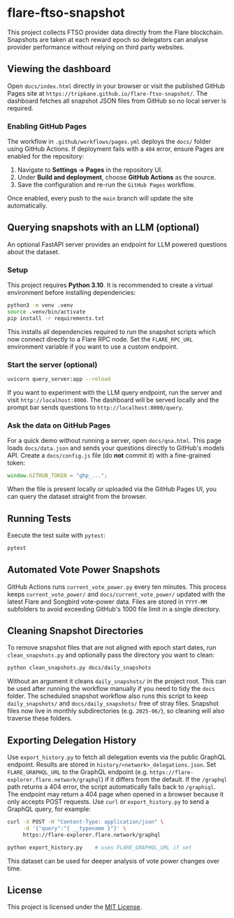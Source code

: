 # flare-ftso-snapshot
This project collects FTSO provider data directly from the Flare blockchain. Snapshots are taken at each reward epoch so delegators can analyse provider performance without relying on third party websites.

## Viewing the dashboard

Open `docs/index.html` directly in your browser or visit the published GitHub
Pages site at `https://tripkane.github.io/flare-ftso-snapshot/`. The dashboard
fetches all snapshot JSON files from GitHub so no local server is required.

### Enabling GitHub Pages

The workflow in `.github/workflows/pages.yml` deploys the `docs/` folder using
GitHub Actions. If deployment fails with a `404` error, ensure Pages are enabled
for the repository:

1. Navigate to **Settings → Pages** in the repository UI.
2. Under **Build and deployment**, choose **GitHub Actions** as the source.
3. Save the configuration and re-run the `GitHub Pages` workflow.

Once enabled, every push to the `main` branch will update the site automatically.

## Querying snapshots with an LLM (optional)

An optional FastAPI server provides an endpoint for LLM powered questions about
the dataset.

### Setup
This project requires **Python 3.10**. It is recommended to create a virtual
environment before installing dependencies:

```bash
python3 -m venv .venv
source .venv/bin/activate
pip install -r requirements.txt
```
This installs all dependencies required to run the snapshot scripts which now
connect directly to a Flare RPC node. Set the `FLARE_RPC_URL` environment
variable if you want to use a custom endpoint.

### Start the server (optional)

```bash
uvicorn query_server:app --reload
```


If you want to experiment with the LLM query endpoint, run the server and visit
`http://localhost:8000`. The dashboard will be served locally and the prompt bar
sends questions to `http://localhost:8000/query`.

### Ask the data on GitHub Pages

For a quick demo without running a server, open `docs/qna.html`. This page
loads `docs/data.json` and sends your questions directly to GitHub's models API.
Create a `docs/config.js` file (do **not** commit it) with a fine-grained token:

```js
window.GITHUB_TOKEN = "ghp_...";
```

When the file is present locally or uploaded via the GitHub Pages UI, you can
query the dataset straight from the browser.


## Running Tests

Execute the test suite with `pytest`:

```bash
pytest
```

## Automated Vote Power Snapshots

GitHub Actions runs `current_vote_power.py` every ten minutes. This process keeps
`current_vote_power/` and `docs/current_vote_power/` updated with the latest Flare
and Songbird vote-power data. Files are stored in `YYYY-MM` subfolders to avoid
exceeding GitHub's 1000 file limit in a single directory.

## Cleaning Snapshot Directories

To remove snapshot files that are not aligned with epoch start dates, run
`clean_snapshots.py` and optionally pass the directory you want to clean:

```bash
python clean_snapshots.py docs/daily_snapshots
```

Without an argument it cleans `daily_snapshots/` in the project root. This can
be used after running the workflow manually if you need to tidy the `docs`
folder. The scheduled snapshot workflow also runs this script to keep
`daily_snapshots/` and `docs/daily_snapshots/` free of stray files. Snapshot
files now live in monthly subdirectories (e.g. `2025-06/`), so cleaning will
also traverse these folders.

## Exporting Delegation History

Use `export_history.py` to fetch all delegation events via the public GraphQL
endpoint. Results are stored in `history/<network>_delegations.json`.
Set `FLARE_GRAPHQL_URL` to the GraphQL endpoint (e.g.
`https://flare-explorer.flare.network/graphql`) if it differs from the default.
If the `/graphql` path returns a 404 error, the script automatically falls back
to `/graphiql`. The endpoint may return a 404 page when opened in a browser
because it only accepts POST requests. Use `curl` or `export_history.py` to send
a GraphQL query, for example:

```bash
curl -X POST -H "Content-Type: application/json" \
     -d '{"query":"{ __typename }"}' \
     https://flare-explorer.flare.network/graphql
```


```bash
python export_history.py    # uses FLARE_GRAPHQL_URL if set
```

This dataset can be used for deeper analysis of vote power changes over time.

## License

This project is licensed under the [MIT License](LICENSE).


